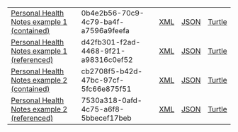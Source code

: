 <table class="list" width="100%">
       <tr>
                <td><a href="Composition-0b4e2b56-70c9-4c79-ba4f-a7596a9feefa.html">Personal Health Notes example 1 (contained)</a></td>
                <td>0b4e2b56-70c9-4c79-ba4f-a7596a9feefa</td>
                <td><a href="Composition-0b4e2b56-70c9-4c79-ba4f-a7596a9feefa.xml.html">XML</a></td>
                <td><a href="Composition-0b4e2b56-70c9-4c79-ba4f-a7596a9feefa.json.html">JSON</a></td>
                <td><a href="Composition-0b4e2b56-70c9-4c79-ba4f-a7596a9feefa.ttl.html">Turtle</a></td>
        </tr>
        <tr>
                <td><a href="Composition-d42fb301-f2ad-4468-9f21-a98316c0ef52.html">Personal Health Notes example 1 (referenced)</a></td>
                <td>d42fb301-f2ad-4468-9f21-a98316c0ef52</td>
                <td><a href="Composition-d42fb301-f2ad-4468-9f21-a98316c0ef52.xml.html">XML</a></td>
                <td><a href="Composition-d42fb301-f2ad-4468-9f21-a98316c0ef52.json.html">JSON</a></td>
                <td><a href="Composition-d42fb301-f2ad-4468-9f21-a98316c0ef52.ttl.html">Turtle</a></td>
        </tr>
        <tr>
                <td><a href="Composition-cb2708f5-b42d-47bc-97cf-5fc66e875f51.html">Personal Health Notes example 2 (contained)</a></td>
                <td>cb2708f5-b42d-47bc-97cf-5fc66e875f51</td>
                <td><a href="Composition-cb2708f5-b42d-47bc-97cf-5fc66e875f51.xml.html">XML</a></td>
                <td><a href="Composition-cb2708f5-b42d-47bc-97cf-5fc66e875f51.json.html">JSON</a></td>
                <td><a href="Composition-cb2708f5-b42d-47bc-97cf-5fc66e875f51.ttl.html">Turtle</a></td>
        </tr>
        <tr>
                <td><a href="Composition-7530a318-0afd-4c75-a6f8-5bbecef17beb.html">Personal Health Notes example 2 (referenced)</a></td>
                <td>7530a318-0afd-4c75-a6f8-5bbecef17beb</td>
                <td><a href="Composition-7530a318-0afd-4c75-a6f8-5bbecef17beb.xml.html">XML</a></td>
                <td><a href="Composition-7530a318-0afd-4c75-a6f8-5bbecef17beb.json.html">JSON</a></td>
                <td><a href="Composition-7530a318-0afd-4c75-a6f8-5bbecef17beb.ttl.html">Turtle</a></td>
        </tr>
</table>

